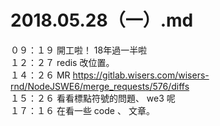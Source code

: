 # 2018.05.28（一）.md

０９：１９ 開工啦！ 18年過一半啦  
１２：２７ redis 改位置。  
１４：２６ MR https://gitlab.wisers.com/wisers-rnd/NodeJSWE6/merge_requests/576/diffs  
１５：２６ 看看標點符號的問題、 we3 呢  
１７：１６ 在看一些 code 、 文章。  
